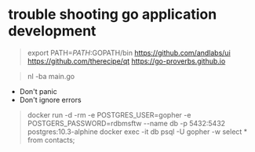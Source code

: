 # trouble shooting go application development
> export PATH=$PATH:$GOPATH/bin
> https://github.com/andlabs/ui
> https://github.com/therecipe/qt
> https://go-proverbs.github.io


> nl -ba main.go

+ Don't panic
+ Don't ignore errors

> docker run -d -rm -e POSTGRES_USER=gopher -e POSTGERS_PASSWORD=rdbmsftw --name db -p 5432:5432 postgres:10.3-alphine
> docker exec -it db psql -U gopher -w
> select * from contacts;
